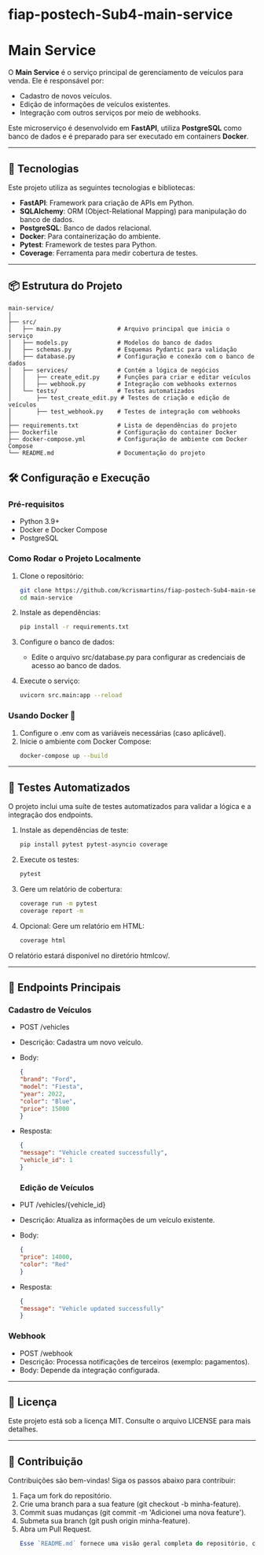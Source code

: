 # fiap-postech-Sub4-main-service
# Main Service

O **Main Service** é o serviço principal de gerenciamento de veículos para venda. Ele é responsável por:
- Cadastro de novos veículos.
- Edição de informações de veículos existentes.
- Integração com outros serviços por meio de webhooks.

Este microserviço é desenvolvido em **FastAPI**, utiliza **PostgreSQL** como banco de dados e é preparado para ser executado em containers **Docker**.

---

## 🚀 Tecnologias

Este projeto utiliza as seguintes tecnologias e bibliotecas:

- **FastAPI**: Framework para criação de APIs em Python.
- **SQLAlchemy**: ORM (Object-Relational Mapping) para manipulação do banco de dados.
- **PostgreSQL**: Banco de dados relacional.
- **Docker**: Para containerização do ambiente.
- **Pytest**: Framework de testes para Python.
- **Coverage**: Ferramenta para medir cobertura de testes.

---

## 📦 Estrutura do Projeto

```plaintext
main-service/
│
├── src/
│   ├── main.py                # Arquivo principal que inicia o serviço
│   ├── models.py              # Modelos do banco de dados
│   ├── schemas.py             # Esquemas Pydantic para validação
│   ├── database.py            # Configuração e conexão com o banco de dados
│   ├── services/              # Contém a lógica de negócios
│   │   ├── create_edit.py     # Funções para criar e editar veículos
│   │   ├── webhook.py         # Integração com webhooks externos
│   └── tests/                 # Testes automatizados
│       ├── test_create_edit.py # Testes de criação e edição de veículos
│       ├── test_webhook.py    # Testes de integração com webhooks
│
├── requirements.txt           # Lista de dependências do projeto
├── Dockerfile                 # Configuração do container Docker
├── docker-compose.yml         # Configuração de ambiente com Docker Compose
└── README.md                  # Documentação do projeto
```

## 🛠️ Configuração e Execução

### Pré-requisitos
- Python 3.9+
- Docker e Docker Compose
- PostgreSQL

### Como Rodar o Projeto Localmente

  1. Clone o repositório:
     ```bash
     git clone https://github.com/kcrismartins/fiap-postech-Sub4-main-service.git
     cd main-service
     
 2. Instale as dependências:
     ```bash
     pip install -r requirements.txt
     
 3. Configure o banco de dados:
    - Edite o arquivo src/database.py para configurar as credenciais de acesso ao banco de dados.
      
 4. Execute o serviço:
    ```bash
    uvicorn src.main:app --reload


###  Usando Docker 🐳

1. Configure o .env com as variáveis necessárias (caso aplicável).
2. Inicie o ambiente com Docker Compose:
   ```bash
   docker-compose up --build

---

## 🧪 Testes Automatizados

O projeto inclui uma suíte de testes automatizados para validar a lógica e a integração dos endpoints.

1. Instale as dependências de teste:
   ```bash
   pip install pytest pytest-asyncio coverage

2. Execute os testes:
   ```bash
   pytest

3. Gere um relatório de cobertura:
   ```bash
   coverage run -m pytest
   coverage report -m

4. Opcional: Gere um relatório em HTML:
   ```bash
   coverage html
   
O relatório estará disponível no diretório htmlcov/.

---

## 📂 Endpoints Principais

### Cadastro de Veículos

- POST /vehicles
- Descrição: Cadastra um novo veículo.
- Body:
    ```json
    {
    "brand": "Ford",
    "model": "Fiesta",
    "year": 2022,
    "color": "Blue",
    "price": 15000
    }
    ```
- Resposta:
    ```json
    {
  "message": "Vehicle created successfully",
  "vehicle_id": 1
  }
  ```
    

  ### Edição de Veículos

- PUT /vehicles/{vehicle_id}
- Descrição: Atualiza as informações de um veículo existente.
- Body:
    ```json
    {
  "price": 14000,
  "color": "Red"
  }
   ```
- Resposta:
    ```json
   {
  "message": "Vehicle updated successfully"
  }
  ```

 ### Webhook

- POST /webhook
- Descrição: Processa notificações de terceiros (exemplo: pagamentos).
- Body: Depende da integração configurada.

---

## 📝 Licença

Este projeto está sob a licença MIT. Consulte o arquivo LICENSE para mais detalhes.

---

## 🤝 Contribuição

Contribuições são bem-vindas! Siga os passos abaixo para contribuir:

1. Faça um fork do repositório.
2. Crie uma branch para a sua feature (git checkout -b minha-feature).
3. Commit suas mudanças (git commit -m 'Adicionei uma nova feature').
4. Submeta sua branch (git push origin minha-feature).
5. Abra um Pull Request.
   ```javascript
   Esse `README.md` fornece uma visão geral completa do repositório, com explicações detalhadas sobre configuração, execução e testes. Se precisar de mais ajustes ou algo adicional, é só avisar!
